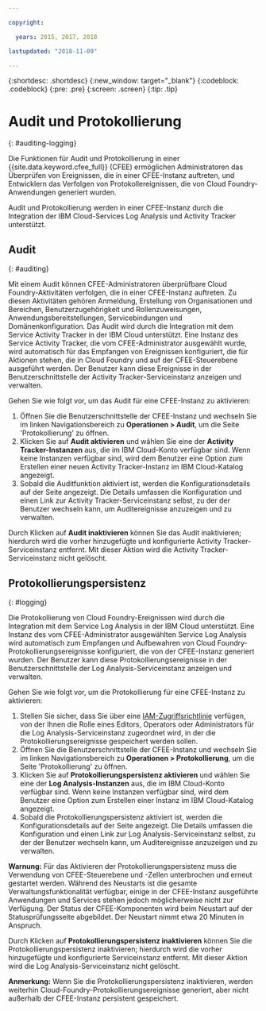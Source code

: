 ```yaml
---

copyright:

  years: 2015, 2017, 2018

lastupdated: "2018-11-09"

---
```


{:shortdesc: .shortdesc}
{:new_window: target="_blank"}
{:codeblock: .codeblock}
{:pre: .pre}
{:screen: .screen}
{:tip: .tip}

# Audit und Protokollierung
{: #auditing-logging}

Die Funktionen für Audit und Protokollierung in einer {{site.data.keyword.cfee_full}} (CFEE) ermöglichen Administratoren das Überprüfen von Ereignissen, die in einer CFEE-Instanz auftreten, und Entwicklern das Verfolgen von Protokollereignissen, die von Cloud Foundry-Anwendungen generiert wurden.

Audit und Protokollierung werden in einer CFEE-Instanz durch die Integration der IBM Cloud-Services Log Analysis und Activity Tracker unterstützt.

## Audit
{: #auditing}

Mit einem Audit können CFEE-Administratoren überprüfbare Cloud Foundry-Aktivitäten verfolgen, die in einer CFEE-Instanz auftreten.  Zu diesen Aktivitäten gehören Anmeldung, Erstellung von Organisationen und Bereichen, Benutzerzugehörigkeit und Rollenzuweisungen, Anwendungsbereitstellungen, Servicebindungen und Domänenkonfiguration. Das Audit wird durch die Integration mit dem Service Activity Tracker in der IBM Cloud unterstützt. Eine Instanz des Service Activity Tracker, die vom CFEE-Administrator ausgewählt wurde, wird automatisch für das Empfangen von Ereignissen konfiguriert, die für Aktionen stehen, die in Cloud Foundry und auf der CFEE-Steuerebene ausgeführt werden.  Der Benutzer kann diese Ereignisse in der Benutzerschnittstelle der Activity Tracker-Serviceinstanz anzeigen und verwalten.

Gehen Sie wie folgt vor, um das Audit für eine CFEE-Instanz zu aktivieren:

1. Öffnen Sie die Benutzerschnittstelle der CFEE-Instanz und wechseln Sie im linken Navigationsbereich zu **Operationen > Audit**, um die Seite 'Protokollierung' zu öffnen.
2. Klicken Sie auf **Audit aktivieren** und wählen Sie eine der **Activity Tracker-Instanzen** aus, die im IBM Cloud-Konto verfügbar sind.  Wenn keine Instanzen verfügbar sind, wird dem Benutzer eine Option zum Erstellen einer neuen Activity Tracker-Instanz im IBM Cloud-Katalog angezeigt.
3.  Sobald die Auditfunktion aktiviert ist, werden die Konfigurationsdetails auf der Seite angezeigt. Die Details umfassen die Konfiguration und einen Link zur Activity Tracker-Serviceinstanz selbst, zu der der Benutzer wechseln kann, um Auditereignisse anzuzeigen und zu verwalten.

Durch Klicken auf **Audit inaktivieren** können Sie das Audit inaktivieren; hierdurch wird die vorher hinzugefügte und konfigurierte Activity Tracker-Serviceinstanz entfernt. Mit dieser Aktion wird die Activity Tracker-Serviceinstanz nicht gelöscht.

## Protokollierungspersistenz
{: #logging}

Die Protokollierung von Cloud Foundry-Ereignissen wird durch die Integration mit dem Service Log Analysis in der IBM Cloud unterstützt. Eine Instanz des vom CFEE-Administrator ausgewählten Service Log Analysis wird automatisch zum Empfangen und Aufbewahren von Cloud Foundry-Protokollierungsereignisse konfiguriert, die von der CFEE-Instanz generiert wurden.  Der Benutzer kann diese Protokollierungsereignisse in der Benutzerschnittstelle der Log Analysis-Serviceinstanz anzeigen und verwalten.

Gehen Sie wie folgt vor, um die Protokollierung für eine CFEE-Instanz zu aktivieren:

1. Stellen Sie sicher, dass Sie über eine [IAM-Zugriffsrichtlinie](https://cloud.ibm.com/iam/#/users) verfügen, von der Ihnen die Rolle eines Editors, Operators oder Administrators für die Log Analysis-Serviceinstanz zugeordnet wird, in der die Protokollierungsereignisse gespeichert werden sollen.
2. Öffnen Sie die Benutzerschnittstelle der CFEE-Instanz und wechseln Sie im linken Navigationsbereich zu **Operationen > Protokollierung**, um die Seite 'Protokollierung' zu öffnen.
3. Klicken Sie auf **Protokollierungspersistenz aktivieren** und wählen Sie eine der **Log Analysis-Instanzen** aus, die im IBM Cloud-Konto verfügbar sind.  Wenn keine Instanzen verfügbar sind, wird dem Benutzer eine Option zum Erstellen einer Instanz im IBM Cloud-Katalog angezeigt.
4. Sobald die Protokollierungspersistenz aktiviert ist, werden die Konfigurationsdetails auf der Seite angezeigt. Die Details umfassen die Konfiguration und einen Link zur Log Analysis-Serviceinstanz selbst, zu der der Benutzer wechseln kann, um Auditereignisse anzuzeigen und zu verwalten.

**Warnung:** Für das Aktivieren der Protokollierungspersistenz muss die Verwendung von CFEE-Steuerebene und -Zellen unterbrochen und erneut gestartet werden.  Während des Neustarts ist die gesamte Verwaltungsfunktionalität verfügbar, einige in der CFEE-Instanz ausgeführte Anwendungen und Services stehen jedoch möglicherweise nicht zur Verfügung.  Der Status der CFEE-Komponenten wird beim Neustart auf der Statusprüfungsseite abgebildet.  Der Neustart nimmt etwa 20 Minuten in Anspruch.

Durch Klicken auf **Protokollierungspersistenz inaktivieren** können Sie die Protokollierungspersistenz inaktivieren; hierdurch wird die vorher hinzugefügte und konfigurierte Serviceinstanz entfernt. Mit dieser Aktion wird die Log Analysis-Serviceinstanz nicht gelöscht.

**Anmerkung:** Wenn Sie die Protokollierungspersistenz inaktivieren, werden weiterhin Cloud-Foundry-Protokollierungsereignisse generiert, aber nicht außerhalb der CFEE-Instanz persistent gespeichert.
